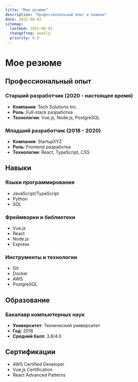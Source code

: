 ```yaml
---
title: "Мое резюме"
description: "Профессиональный опыт и навыки"
date: 2025-08-02
sitemap:
  lastmod: 2025-08-02
  changefreq: weekly
  priority: 0.8
---
```


# Мое резюме

## Профессиональный опыт

### Старший разработчик (2020 - настоящее время)
- **Компания**: Tech Solutions Inc.
- **Роль**: Full-stack разработка
- **Технологии**: Vue.js, Node.js, PostgreSQL

### Младший разработчик (2018 - 2020)
- **Компания**: StartupXYZ
- **Роль**: Frontend разработка
- **Технологии**: React, TypeScript, CSS

## Навыки

### Языки программирования
- JavaScript/TypeScript
- Python
- SQL

### Фреймворки и библиотеки
- Vue.js
- React
- Node.js
- Express

### Инструменты и технологии
- Git
- Docker
- AWS
- PostgreSQL

## Образование

### Бакалавр компьютерных наук
- **Университет**: Технический университет
- **Год**: 2018
- **Средний балл**: 3.8/4.0

## Сертификации

- AWS Certified Developer
- Vue.js Certification
- React Advanced Patterns 